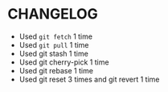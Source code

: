 # CHANGELOG
- Used `git fetch` 1 time
- Used `git pull` 1 time
- Used git stash 1 time
- Used git cherry-pick 1 time
- Used git rebase 1 time
- Used git reset 3 times and git revert 1 time
